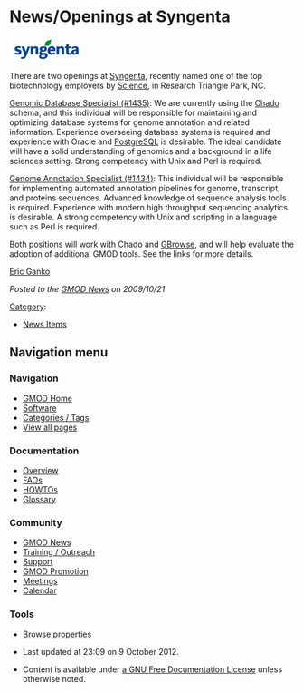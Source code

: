 



<span id="top"></span>




# <span dir="auto">News/Openings at Syngenta</span>











<a href="http://www.syngentacareers.com/listing/" rel="nofollow"
title="Openings at Syngenta"><img
src="https://raw.githubusercontent.com/GMOD/gmod.github.io/main/mediawiki/images/e/e5/SyngentaLogo.png" width="129"
height="43" alt="Openings at Syngenta" /></a>



There are two openings at
<a href="http://www.syngentacareers.com/listing/" class="external text"
rel="nofollow">Syngenta</a>, recently named one of the top biotechnology
employers by <a
href="http://sciencecareers.sciencemag.org/career_magazine/previous_issues/articles/2009_10_02/science.opms.r0900079"
class="external text" rel="nofollow">Science</a>, in Research Triangle
Park, NC.

<a
href="http://careers2.hiredesk.net/viewjobs/JobDetail.asp?Comp=Yoh&amp;sPERS_ID=&amp;TP_ID=1&amp;JB_ID=&amp;PROJ_ID=%7B2258BBC6-9CD1-4991-9F4A-3099220C760D%7D&amp;LAN=en-US&amp;BackUrl=ViewJobs/Default.asp"
class="external text" rel="nofollow">Genomic Database Specialist
(#1435)</a>: We are currently using the
<a href="../Chado" class="mw-redirect" title="Chado">Chado</a> schema,
and this individual will be responsible for maintaining and optimizing
database systems for genome annotation and related information.
Experience overseeing database systems is required and experience with
Oracle and [PostgreSQL](../PostgreSQL "PostgreSQL") is desirable. The
ideal candidate will have a solid understanding of genomics and a
background in a life sciences setting. Strong competency with Unix and
Perl is required.

<a
href="http://careers2.hiredesk.net/viewjobs/JobDetail.asp?Comp=Yoh&amp;sPERS_ID=&amp;TP_ID=1&amp;JB_ID=&amp;PROJ_ID=%7BD9207D76-4EFC-49B7-B4A5-E0F2988E9DF5%7D&amp;LAN=en-US&amp;BackUrl=ViewJobs/Default.asp"
class="external text" rel="nofollow">Genome Annotation Specialist
(#1434)</a>: This individual will be responsible for implementing
automated annotation pipelines for genome, transcript, and proteins
sequences. Advanced knowledge of sequence analysis tools is required.
Experience with modern high throughput sequencing analytics is
desirable. A strong competency with Unix and scripting in a language
such as Perl is required.

Both positions will work with Chado and
[GBrowse](../GBrowse.1 "GBrowse"), and will help evaluate the adoption
of additional GMOD tools. See the links for more details.

[Eric Ganko](../User%3AEric.ganko "User%3AEric.ganko")

  



*Posted to the [GMOD News](../GMOD_News "GMOD News") on 2009/10/21*






[Category](../Special%3ACategories "Special%3ACategories"):

- [News Items](../Category%3ANews_Items "Category%3ANews Items")






## Navigation menu







<a href="../Main_Page"
style="background-image: url(../../images/GMOD-cogs.png);"
title="Visit the main page"></a>


### Navigation



- <span id="n-GMOD-Home">[GMOD Home](../Main_Page)</span>
- <span id="n-Software">[Software](../GMOD_Components)</span>
- <span id="n-Categories-.2F-Tags">[Categories /
  Tags](../Categories)</span>
- <span id="n-View-all-pages">[View all
  pages](../Special:AllPages)</span>




### Documentation



- <span id="n-Overview">[Overview](../Overview)</span>
- <span id="n-FAQs">[FAQs](../Category%3AFAQ)</span>
- <span id="n-HOWTOs">[HOWTOs](../Category%3AHOWTO)</span>
- <span id="n-Glossary">[Glossary](../Glossary)</span>




### Community



- <span id="n-GMOD-News">[GMOD News](../GMOD_News)</span>
- <span id="n-Training-.2F-Outreach">[Training /
  Outreach](../Training_and_Outreach)</span>
- <span id="n-Support">[Support](../Support)</span>
- <span id="n-GMOD-Promotion">[GMOD Promotion](../GMOD_Promotion)</span>
- <span id="n-Meetings">[Meetings](../Meetings)</span>
- <span id="n-Calendar">[Calendar](../Calendar)</span>




### Tools

- <span id="t-smwbrowselink"><a href="../Special%253ABrowse/News-2FOpenings_at_Syngenta"
  rel="smw-browse">Browse properties</a></span>



- <span id="footer-info-lastmod">Last updated at 23:09 on 9 October
  2012.</span>
<!-- - <span id="footer-info-viewcount">6,808 page views.</span> -->
- <span id="footer-info-copyright">Content is available under
  <a href="http://www.gnu.org/licenses/fdl-1.3.html" class="external"
  rel="nofollow">a GNU Free Documentation License</a> unless otherwise
  noted.</span>

<!-- -->



<!-- -->





